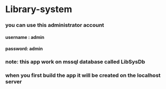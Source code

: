 # Library-system

### you can use this administrator account
#### username : admin
#### password: admin

### note: this app work on mssql database called LibSysDb
### when you first build the app it will be created on the localhost server
